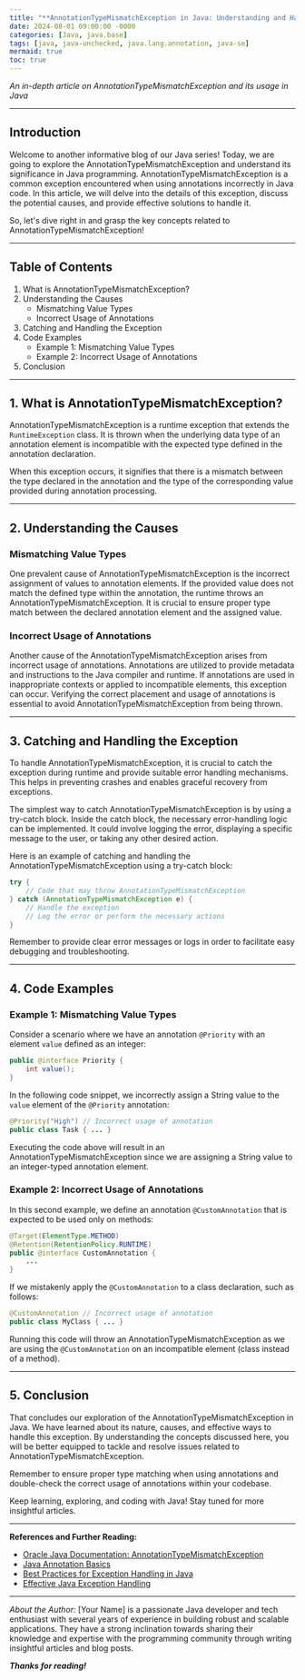 ```yaml
---
title: "**AnnotationTypeMismatchException in Java: Understanding and Handling**"
date: 2024-08-01 09:00:00 -0000
categories: [Java, java.base]
tags: [java, java-unchecked, java.lang.annotation, java-se]
mermaid: true
toc: true
---
```


*An in-depth article on AnnotationTypeMismatchException and its usage in Java*

---

## Introduction

Welcome to another informative blog of our Java series! Today, we are going to explore the AnnotationTypeMismatchException and understand its significance in Java programming. AnnotationTypeMismatchException is a common exception encountered when using annotations incorrectly in Java code. In this article, we will delve into the details of this exception, discuss the potential causes, and provide effective solutions to handle it.

So, let's dive right in and grasp the key concepts related to AnnotationTypeMismatchException!

---

## Table of Contents

1. What is AnnotationTypeMismatchException?
2. Understanding the Causes
    - Mismatching Value Types
    - Incorrect Usage of Annotations
3. Catching and Handling the Exception
4. Code Examples
    - Example 1: Mismatching Value Types
    - Example 2: Incorrect Usage of Annotations
5. Conclusion

---

## 1. What is AnnotationTypeMismatchException?

AnnotationTypeMismatchException is a runtime exception that extends the `RuntimeException` class. It is thrown when the underlying data type of an annotation element is incompatible with the expected type defined in the annotation declaration.

When this exception occurs, it signifies that there is a mismatch between the type declared in the annotation and the type of the corresponding value provided during annotation processing.

---

## 2. Understanding the Causes

### Mismatching Value Types

One prevalent cause of AnnotationTypeMismatchException is the incorrect assignment of values to annotation elements. If the provided value does not match the defined type within the annotation, the runtime throws an AnnotationTypeMismatchException. It is crucial to ensure proper type match between the declared annotation element and the assigned value.

### Incorrect Usage of Annotations

Another cause of the AnnotationTypeMismatchException arises from incorrect usage of annotations. Annotations are utilized to provide metadata and instructions to the Java compiler and runtime. If annotations are used in inappropriate contexts or applied to incompatible elements, this exception can occur. Verifying the correct placement and usage of annotations is essential to avoid AnnotationTypeMismatchException from being thrown.

---

## 3. Catching and Handling the Exception

To handle AnnotationTypeMismatchException, it is crucial to catch the exception during runtime and provide suitable error handling mechanisms. This helps in preventing crashes and enables graceful recovery from exceptions.

The simplest way to catch AnnotationTypeMismatchException is by using a try-catch block. Inside the catch block, the necessary error-handling logic can be implemented. It could involve logging the error, displaying a specific message to the user, or taking any other desired action.

Here is an example of catching and handling the AnnotationTypeMismatchException using a try-catch block:

```java
try {
    // Code that may throw AnnotationTypeMismatchException
} catch (AnnotationTypeMismatchException e) {
    // Handle the exception
    // Log the error or perform the necessary actions
}
```

Remember to provide clear error messages or logs in order to facilitate easy debugging and troubleshooting.

---

## 4. Code Examples

### Example 1: Mismatching Value Types

Consider a scenario where we have an annotation `@Priority` with an element `value` defined as an integer:

```java
public @interface Priority {
    int value();
}
```

In the following code snippet, we incorrectly assign a String value to the `value` element of the `@Priority` annotation:

```java
@Priority("High") // Incorrect usage of annotation
public class Task { ... }
```

Executing the code above will result in an AnnotationTypeMismatchException since we are assigning a String value to an integer-typed annotation element.

### Example 2: Incorrect Usage of Annotations

In this second example, we define an annotation `@CustomAnnotation` that is expected to be used only on methods:

```java
@Target(ElementType.METHOD)
@Retention(RetentionPolicy.RUNTIME)
public @interface CustomAnnotation {
    ...
}
```

If we mistakenly apply the `@CustomAnnotation` to a class declaration, such as follows:

```java
@CustomAnnotation // Incorrect usage of annotation
public class MyClass { ... }
```

Running this code will throw an AnnotationTypeMismatchException as we are using the `@CustomAnnotation` on an incompatible element (class instead of a method).

---

## 5. Conclusion

That concludes our exploration of the AnnotationTypeMismatchException in Java. We have learned about its nature, causes, and effective ways to handle this exception. By understanding the concepts discussed here, you will be better equipped to tackle and resolve issues related to AnnotationTypeMismatchException.

Remember to ensure proper type matching when using annotations and double-check the correct usage of annotations within your codebase.

Keep learning, exploring, and coding with Java! Stay tuned for more insightful articles.

---

**References and Further Reading:**

- [Oracle Java Documentation: AnnotationTypeMismatchException](https://docs.oracle.com/en/java/javase/14/docs/api/java/lang/annotation/AnnotationTypeMismatchException.html)
- [Java Annotation Basics](https://www.baeldung.com/java-annotations)
- [Best Practices for Exception Handling in Java](https://dzone.com/articles/best-practices-exception-handling-java)
- [Effective Java Exception Handling](https://stackify.com/exceptions-in-java-best-practices/)

---

*About the Author:*
[Your Name] is a passionate Java developer and tech enthusiast with several years of experience in building robust and scalable applications. They have a strong inclination towards sharing their knowledge and expertise with the programming community through writing insightful articles and blog posts.

***Thanks for reading!***